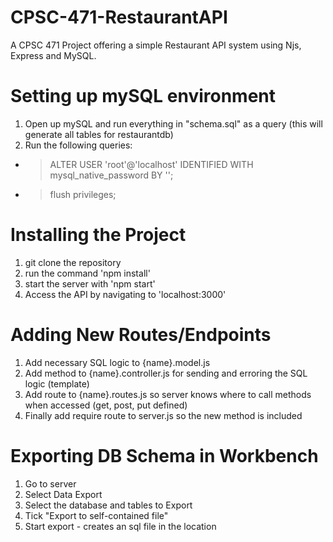 # CPSC-471-RestaurantAPI
A CPSC 471 Project offering a simple Restaurant API system using Njs, Express and MySQL.

# Setting up mySQL environment
1. Open up mySQL and run everything in "schema.sql" as a query (this will generate all tables for restaurantdb)
2. Run the following queries:
- > ALTER USER 'root'@'localhost' IDENTIFIED WITH mysql_native_password BY '';
- > flush privileges;

# Installing the Project
1. git clone the repository
2. run the command 'npm install'
3. start the server with 'npm start'
4. Access the API by navigating to 'localhost:3000'

# Adding New Routes/Endpoints
1. Add necessary SQL logic to {name}.model.js
2. Add method to {name}.controller.js for sending and erroring the SQL logic (template)
3. Add route to {name}.routes.js so server knows where to call methods when accessed (get, post, put defined)
4. Finally add require route to server.js so the new method is included

# Exporting DB Schema in Workbench
1. Go to server
2. Select Data Export
3. Select the database and tables to Export
4. Tick "Export to self-contained file"
5. Start export - creates an sql file in the location